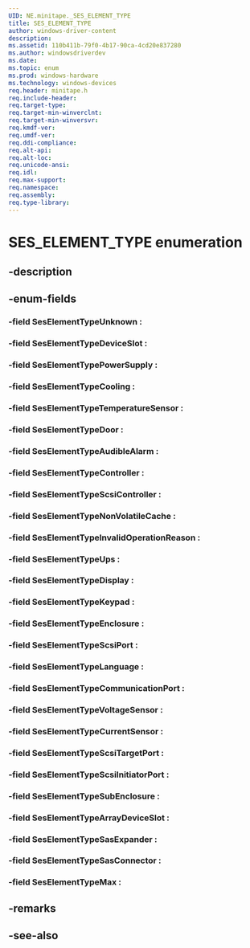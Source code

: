 ```yaml
---
UID: NE.minitape._SES_ELEMENT_TYPE
title: SES_ELEMENT_TYPE
author: windows-driver-content
description: 
ms.assetid: 110b411b-79f0-4b17-90ca-4cd20e837280
ms.author: windowsdriverdev
ms.date: 
ms.topic: enum
ms.prod: windows-hardware
ms.technology: windows-devices
req.header: minitape.h
req.include-header:
req.target-type:
req.target-min-winverclnt:
req.target-min-winversvr:
req.kmdf-ver:
req.umdf-ver:
req.ddi-compliance:
req.alt-api:
req.alt-loc:
req.unicode-ansi:
req.idl:
req.max-support:
req.namespace:
req.assembly:
req.type-library:
---
```


# SES_ELEMENT_TYPE enumeration

## -description



## -enum-fields

### -field SesElementTypeUnknown : 
### -field SesElementTypeDeviceSlot : 
### -field SesElementTypePowerSupply : 
### -field SesElementTypeCooling : 
### -field SesElementTypeTemperatureSensor : 
### -field SesElementTypeDoor : 
### -field SesElementTypeAudibleAlarm : 
### -field SesElementTypeController : 
### -field SesElementTypeScsiController : 
### -field SesElementTypeNonVolatileCache : 
### -field SesElementTypeInvalidOperationReason : 
### -field SesElementTypeUps : 
### -field SesElementTypeDisplay : 
### -field SesElementTypeKeypad : 
### -field SesElementTypeEnclosure : 
### -field SesElementTypeScsiPort : 
### -field SesElementTypeLanguage : 
### -field SesElementTypeCommunicationPort : 
### -field SesElementTypeVoltageSensor : 
### -field SesElementTypeCurrentSensor : 
### -field SesElementTypeScsiTargetPort : 
### -field SesElementTypeScsiInitiatorPort : 
### -field SesElementTypeSubEnclosure : 
### -field SesElementTypeArrayDeviceSlot : 
### -field SesElementTypeSasExpander : 
### -field SesElementTypeSasConnector : 
### -field SesElementTypeMax : 

## -remarks

## -see-also